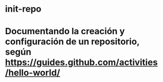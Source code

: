 # init-repo
# Documentando la creación y configuración de un repositorio, según https://guides.github.com/activities/hello-world/
